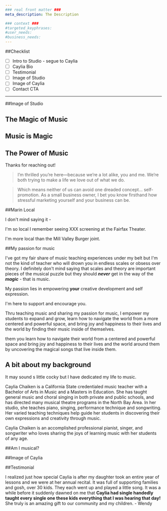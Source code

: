 ```yaml
---
### real front matter ###
meta_description: The Description

### context ###
#targeted_keyphrases:
#user_needs:
#business_needs:
---
```

##Checklist

- [ ] Intro to Studio - segue to Caylia
- [ ] Caylia Bio
- [ ] Testimonial
- [ ] Image of Studio
- [ ] Image of Caylia
- [ ] Contact CTA

---

##Image of Studio

## The Magic of Music
## Music is Magic
## The Power of Music

Thanks for reaching out!

> I’m thrilled you’re here—because we’re a lot alike, you and me. We’re both trying to make a life we love out of what we do.

> Which means neither of us can avoid one dreaded concept… self-promotion. As a small business owner, I bet you know firsthand how stressful marketing yourself and your business can be.

<!-- The Chaiken Music Studio is conveniently located behind the Whole Foods Market on E. Blithedale Avenue in beautiful Mill Valley, California. -->

##Marin Local

I don't mind saying it -

I'm so local I remember seeing XXX screening at the Fairfax Theater.

I'm more local than the Mill Valley Burger joint.


##My passion for music

I've got my fair share of music teaching experiences under my belt but I'm not the kind of teacher who will drown you in endless scales or obsess over theory. I definitely don't mind saying that scales and theory are important pieces of the musical puzzle but they should _**never**_ get in the way of the _**magic**_ - that is music.

My passion lies in empowering **your** creative development and self expression.

I'm here to support and encourage you.


Thru teaching music and sharing my passion for music, I empower my students to expand and grow, learn how to navigate the world from a more centered and powerful space, and bring joy and happiness to their lives and the world by finding their music inside of themselves.

them you learn how to navigate their world from a centered and powerful space and bring joy and happiness to their lives and the world around them by uncovering the magical songs that live inside them.






## A bit about my background

It may sound s little cocky but I have dedicated my life to music.

Caylia Chaiken is a California State credentialed music teacher with a Bachelor of Arts in Music and a Masters in Education. She has taught general music and choral singing in both private and public schools, and has directed many musical theatre programs in the North Bay Area. In her studio, she teaches piano, singing, performance technique and songwriting.  Her varied teaching techniques help guide her students in discovering their own expressions and creativity through music.

Caylia Chaiken is an accomplished professional pianist, singer, and songwriter who loves sharing the joys of learning music with her students of any age.

##Am I musical?


##Image of Caylia

##Testimonial

I realized just how special Caylia is after my daughter took an entire year of lessons and we were at her annual recital. It was full of supporting families and gosh, over 30 kids. They each went up and played a little song. It was a while before it suddenly dawned on me that **Caylia had single handedly taught every single one these kids everything that I was hearing that day!**  She truly is an amazing gift to our community and my children. - Wendy



<!---
Thru teaching music and sharing my passion for music, I empower my students to expand and grow, learn how to navigate the world from a more centered and powerful space, and bring joy and happiness to their lives and the world by finding their music inside of themselves.
--->



<!---
The Caylia Chaiken Music Studio has a warm approach to teaching that is engaging and makes learning easy. Caylia shares her passion for music and helps guide her students in finding their own music inside themselves, giving them musical skills for life. Caylia uses a variety of piano teaching techniques, facilitating a learning experience from a diverse repertoire of popular, blues, and classical songs. From their first lesson, students will be able to sit down at the piano and play. Caylia’s voice coaching develops and opens the singer’s natural voice, as well as nurturing each student’s personal style.

Caylia Chaiken is a California State credentialed music teacher with a Bachelor of Arts in Music and a Masters in Education. She has taught general music and choral singing in both private and public schools, and has directed many musical theatre programs in the North Bay Area. In her studio, she teaches piano, singing, performance technique and songwriting.  Her varied teaching techniques help guide her students in discovering their own expressions and creativity through music.

Caylia Chaiken is an accomplished professional pianist, singer, and songwriter who loves sharing the joys of learning music with her students of any age.

At the Caylia Chaiken Music Studio
Singing is taught as an extension of one’s natural speaking voice – everyone can sing!
The singer learns breath control, pitch recognition, posture, vocal placement and  performance techniques that will bring their singing to a professional level.
Piano taught in kinesthetic method, featuring the Simply Music® Program, where muscle memory is retained, allowing the student to play a recognizable melody immediately.
The piano student will learn correct hand position, posture, rhythm and musicality, along with innate music theory.

-->
